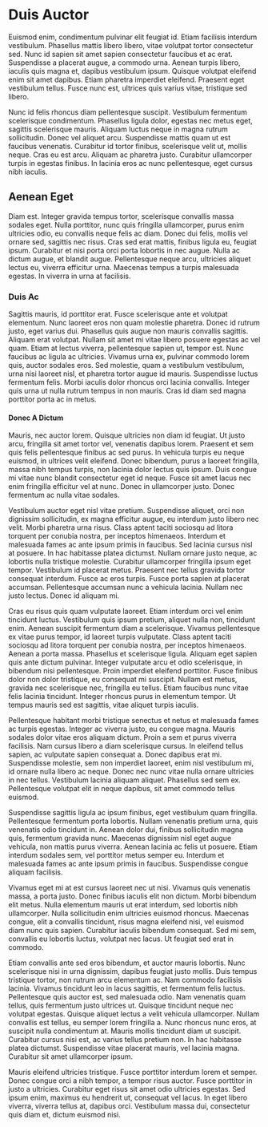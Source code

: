 # Duis Auctor

Euismod enim, condimentum pulvinar elit feugiat id. Etiam facilisis interdum vestibulum. Phasellus mattis libero libero, vitae volutpat tortor consectetur sed. Nunc id sapien sit amet sapien consectetur faucibus et ac erat. Suspendisse a placerat augue, a commodo urna. Aenean turpis libero, iaculis quis magna et, dapibus vestibulum ipsum. Quisque volutpat eleifend enim sit amet dapibus. Etiam pharetra imperdiet eleifend. Praesent eget vestibulum tellus. Fusce nunc est, ultrices quis varius vitae, tristique sed libero.

Nunc id felis rhoncus diam pellentesque suscipit. Vestibulum fermentum scelerisque condimentum. Phasellus ligula dolor, egestas nec metus eget, sagittis scelerisque mauris. Aliquam luctus neque in magna rutrum sollicitudin. Donec vel aliquet arcu. Suspendisse mattis quam ut est faucibus venenatis. Curabitur id tortor finibus, scelerisque velit ut, mollis neque. Cras eu est arcu. Aliquam ac pharetra justo. Curabitur ullamcorper turpis in egestas finibus. In lacinia eros ac nunc pellentesque, eget cursus nibh iaculis.

## Aenean Eget 

Diam est. Integer gravida tempus tortor, scelerisque convallis massa sodales eget. Nulla porttitor, nunc quis fringilla ullamcorper, purus enim ultricies odio, eu convallis neque felis ac diam. Donec dui felis, mollis vel ornare sed, sagittis nec risus. Cras sed erat mattis, finibus ligula eu, feugiat ipsum. Curabitur et nisi porta orci porta lobortis in nec augue. Nulla ac dictum augue, et blandit augue. Pellentesque neque arcu, ultricies aliquet lectus eu, viverra efficitur urna. Maecenas tempus a turpis malesuada egestas. In viverra in urna at facilisis.

### Duis Ac 

Sagittis mauris, id porttitor erat. Fusce scelerisque ante et volutpat elementum. Nunc laoreet eros non quam molestie pharetra. Donec id rutrum justo, eget varius dui. Phasellus quis augue non mauris convallis sagittis. Aliquam erat volutpat. Nullam sit amet mi vitae libero posuere egestas ac vel quam. Etiam at lectus viverra, pellentesque sapien ut, tempor est. Nunc faucibus ac ligula ac ultricies. Vivamus urna ex, pulvinar commodo lorem quis, auctor sodales eros. Sed molestie, quam a vestibulum vestibulum, urna nisi laoreet nisl, et pharetra tortor augue id mauris. Suspendisse luctus fermentum felis. Morbi iaculis dolor rhoncus orci lacinia convallis. Integer quis urna ut nulla rutrum tempus in non mauris. Cras id diam sed magna porttitor porta ac in metus.

#### Donec A Dictum 

Mauris, nec auctor lorem. Quisque ultricies non diam id feugiat. Ut justo arcu, fringilla sit amet tortor vel, venenatis dapibus lorem. Praesent et sem quis felis pellentesque finibus ac sed purus. In vehicula turpis eu neque euismod, in ultrices velit eleifend. Donec bibendum, purus a laoreet fringilla, massa nibh tempus turpis, non lacinia dolor lectus quis ipsum. Duis congue mi vitae nunc blandit consectetur eget id neque. Fusce sit amet lacus nec enim fringilla efficitur vel at nunc. Donec in ullamcorper justo. Donec fermentum ac nulla vitae sodales.

Vestibulum auctor eget nisl vitae pretium. Suspendisse aliquet, orci non dignissim sollicitudin, ex magna efficitur augue, eu interdum justo libero nec velit. Morbi pharetra urna risus. Class aptent taciti sociosqu ad litora torquent per conubia nostra, per inceptos himenaeos. Interdum et malesuada fames ac ante ipsum primis in faucibus. Sed lacinia cursus nisl at posuere. In hac habitasse platea dictumst. Nullam ornare justo neque, ac lobortis nulla tristique molestie. Curabitur ullamcorper fringilla ipsum eget tempor. Vestibulum id placerat metus. Praesent nec tellus gravida tortor consequat interdum. Fusce ac eros turpis. Fusce porta sapien at placerat accumsan. Pellentesque accumsan nunc a vehicula lacinia. Nullam nec justo lectus. Donec id aliquam mi.

Cras eu risus quis quam vulputate laoreet. Etiam interdum orci vel enim tincidunt luctus. Vestibulum quis ipsum pretium, aliquet nulla non, tincidunt enim. Aenean suscipit fermentum diam a scelerisque. Vivamus pellentesque ex vitae purus tempor, id laoreet turpis vulputate. Class aptent taciti sociosqu ad litora torquent per conubia nostra, per inceptos himenaeos. Aenean a porta massa. Phasellus et scelerisque ligula. Aliquam eget sapien quis ante dictum pulvinar. Integer vulputate arcu et odio scelerisque, in bibendum nisi pellentesque. Proin imperdiet eleifend porttitor. Fusce finibus dolor non dolor tristique, eu consequat mi suscipit. Nullam est metus, gravida nec scelerisque nec, fringilla eu tellus. Etiam faucibus nunc vitae felis lacinia tincidunt. Integer rhoncus purus in elementum tempor. Ut tempus mauris sed est sagittis, vitae aliquet turpis iaculis.

Pellentesque habitant morbi tristique senectus et netus et malesuada fames ac turpis egestas. Integer ac viverra justo, eu congue magna. Mauris sodales dolor vitae eros aliquam dictum. Proin a sem et purus viverra facilisis. Nam cursus libero a diam scelerisque cursus. In eleifend tellus sapien, ac vulputate sapien consequat a. Donec dapibus erat mi. Suspendisse molestie, sem non imperdiet laoreet, enim nisl vestibulum mi, id ornare nulla libero ac neque. Donec nec nunc vitae nulla ornare ultricies in nec tellus. Vestibulum lacinia aliquam aliquet. Phasellus sed sem ex. Pellentesque volutpat elit in neque dapibus, sit amet commodo tellus euismod.

Suspendisse sagittis ligula ac ipsum finibus, eget vestibulum quam fringilla. Pellentesque fermentum porta lobortis. Nullam venenatis pretium urna, quis venenatis odio tincidunt in. Aenean dolor dui, finibus sollicitudin magna quis, fermentum gravida nunc. Maecenas dignissim nisl eget augue vehicula, non mattis purus viverra. Aenean lacinia ac felis ut posuere. Etiam interdum sodales sem, vel porttitor metus semper eu. Interdum et malesuada fames ac ante ipsum primis in faucibus. Suspendisse congue aliquam facilisis.

Vivamus eget mi at est cursus laoreet nec ut nisi. Vivamus quis venenatis massa, a porta justo. Donec finibus iaculis elit non dictum. Morbi bibendum elit metus. Nulla elementum mauris ut erat interdum, sed lobortis nibh ullamcorper. Nulla sollicitudin enim ultricies euismod rhoncus. Maecenas congue, elit a convallis tincidunt, risus magna eleifend nisi, vel euismod diam nunc quis sapien. Curabitur iaculis bibendum consequat. Sed mi sem, convallis eu lobortis luctus, volutpat nec lacus. Ut feugiat sed erat in commodo.

Etiam convallis ante sed eros bibendum, et auctor mauris lobortis. Nunc scelerisque nisi in urna dignissim, dapibus feugiat justo mollis. Duis tempus tristique tortor, non rutrum arcu elementum ac. Nam commodo facilisis lacinia. Vivamus tincidunt leo in lacus sagittis, et fermentum felis luctus. Pellentesque quis auctor est, sed malesuada odio. Nam venenatis quam tellus, quis fermentum justo ultrices ut. Quisque tincidunt neque nec volutpat egestas. Quisque aliquet lectus a velit vehicula ullamcorper. Nullam convallis est tellus, eu semper lorem fringilla a. Nunc rhoncus nunc eros, at suscipit nulla condimentum at. Mauris mollis tincidunt diam ut suscipit. Curabitur cursus nisi est, ac varius tellus pretium non. In hac habitasse platea dictumst. Suspendisse vitae placerat mauris, vel lacinia magna. Curabitur sit amet ullamcorper ipsum.

Mauris eleifend ultricies tristique. Fusce porttitor interdum lorem et semper. Donec congue orci a nibh tempor, a tempor risus auctor. Fusce porttitor in justo a ultricies. Curabitur eget risus sit amet odio ultricies egestas. Sed ipsum enim, maximus eu hendrerit ut, consequat vel lacus. In eget libero viverra, viverra tellus at, dapibus orci. Vestibulum massa dui, consectetur quis diam et, dictum euismod nisi. 